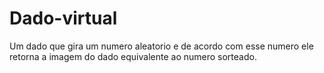 # Dado-virtual

Um dado que gira um numero aleatorio e de acordo com esse numero ele retorna a imagem do dado equivalente ao numero sorteado.
